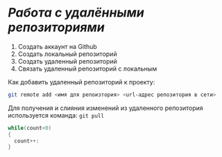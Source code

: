 # ***Работа с удалёнными репозиториями***
1. Создать аккаунт на Github
2. Создать локальный репозиторий
3. Создать удаленный репозиторий
4. Связать удаленный репозиторий с локальным

Как добавить удаленный репозиторий к проекту:
```Bash
git remote add <имя для репоизтория> <url-адрес репозитория в сети>
```
Для получения и слияния изменений из удаленного репозитория используется команда: `git pull`
```C#
while(count<0)
{
  count++:
}
```
